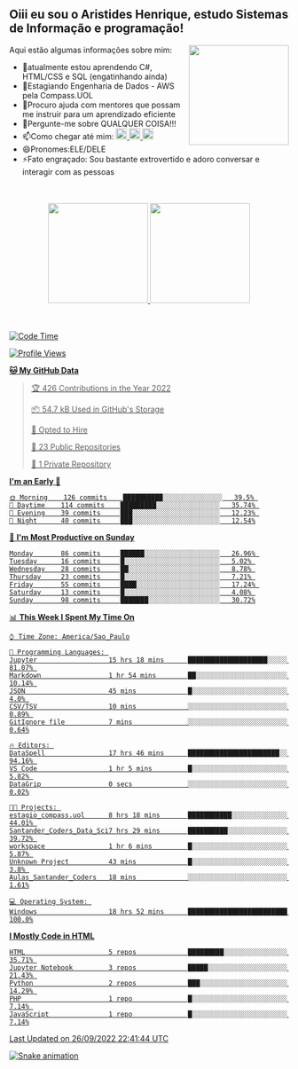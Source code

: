 ## Oiii eu sou o Aristides Henrique, estudo Sistemas de Informação e programação!

<div >
Aqui estão algumas informações sobre mim:<img align="right" height="180em" src="https://user-images.githubusercontent.com/97318481/177042589-45d62122-82a9-4a32-b3a7-87b322825b2f.png">
</div>

- 🌱atualmente estou aprendendo C#, HTML/CSS e SQL (engatinhando ainda)
- 👯Estagiando Engenharia de Dados - AWS pela Compass.UOL
- 🤔Procuro ajuda com mentores que possam me instruir para um aprendizado eficiente
- 💬Pergunte-me sobre QUALQUER COISA!!!
- 📫Como chegar até mim:
  <a href="https://www.instagram.com/aryhenry/" target="_blank">
  <img src="https://img.shields.io/badge/-Instagram-%23E4405F?style=for-the-badge&logo=instagram&logoColor=black" height="20px">
  </a>
  <a href="https://www.linkedin.com/in/aristides-henrique/" target="_blank">
  <img src="https://img.shields.io/badge/-LinkedIn-%230077B5?style=for-the-badge&logo=linkedin&logoColor=black" height="20px">
  </a> 
  <a href="mailto:arihenriqueuna@gmail.com">
  <img src="https://img.shields.io/badge/-Gmail-%23333?style=for-the-badge&logo=gmail&logoColor=white" height="20px">
  </a>
- 😄Pronomes:ELE/DELE
- ⚡Fato engraçado: Sou bastante extrovertido e adoro conversar e interagir com as pessoas
<br/>
<br/>
<div align="center">
  <a href="https://github.com/arihenrique">
  <img height="180em" src="https://github-readme-stats.vercel.app/api?username=arihenrique&show_icons=true&theme=dracula&include_all_commits=true&count_private=true"/>
  <img height="180em" src="https://github-readme-stats.vercel.app/api/top-langs/?username=arihenrique&layout=compact&langs_count=7&theme=dracula"/>
</div><br/><br/>

<!--START_SECTION:waka-->
![Code Time](http://img.shields.io/badge/Code%20Time-126%20hrs%2054%20mins-blue)

![Profile Views](http://img.shields.io/badge/Profile%20Views-16-blue)

**🐱 My GitHub Data** 

> 🏆 426 Contributions in the Year 2022
 > 
> 📦 54.7 kB Used in GitHub's Storage 
 > 
> 💼 Opted to Hire
 > 
> 📜 23 Public Repositories 
 > 
> 🔑 1 Private Repository 
 > 
**I'm an Early 🐤** 

```text
🌞 Morning    126 commits    ██████████░░░░░░░░░░░░░░░   39.5% 
🌇 Daytime    114 commits    █████████░░░░░░░░░░░░░░░░   35.74% 
🌃 Evening    39 commits     ███░░░░░░░░░░░░░░░░░░░░░░   12.23% 
🌙 Night      40 commits     ███░░░░░░░░░░░░░░░░░░░░░░   12.54%

```
📅 **I'm Most Productive on Sunday** 

```text
Monday       86 commits     ██████░░░░░░░░░░░░░░░░░░░   26.96% 
Tuesday      16 commits     █░░░░░░░░░░░░░░░░░░░░░░░░   5.02% 
Wednesday    28 commits     ██░░░░░░░░░░░░░░░░░░░░░░░   8.78% 
Thursday     23 commits     █░░░░░░░░░░░░░░░░░░░░░░░░   7.21% 
Friday       55 commits     ████░░░░░░░░░░░░░░░░░░░░░   17.24% 
Saturday     13 commits     █░░░░░░░░░░░░░░░░░░░░░░░░   4.08% 
Sunday       98 commits     ███████░░░░░░░░░░░░░░░░░░   30.72%

```


📊 **This Week I Spent My Time On** 

```text
⌚︎ Time Zone: America/Sao_Paulo

💬 Programming Languages: 
Jupyter                  15 hrs 18 mins      ████████████████████░░░░░   81.07% 
Markdown                 1 hr 54 mins        ██░░░░░░░░░░░░░░░░░░░░░░░   10.14% 
JSON                     45 mins             █░░░░░░░░░░░░░░░░░░░░░░░░   4.0% 
CSV/TSV                  10 mins             ░░░░░░░░░░░░░░░░░░░░░░░░░   0.89% 
GitIgnore file           7 mins              ░░░░░░░░░░░░░░░░░░░░░░░░░   0.64%

🔥 Editors: 
DataSpell                17 hrs 46 mins      ███████████████████████░░   94.16% 
VS Code                  1 hr 5 mins         █░░░░░░░░░░░░░░░░░░░░░░░░   5.82% 
DataGrip                 0 secs              ░░░░░░░░░░░░░░░░░░░░░░░░░   0.02%

🐱‍💻 Projects: 
estagio_compass.uol      8 hrs 18 mins       ███████████░░░░░░░░░░░░░░   44.01% 
Santander_Coders_Data_Sci7 hrs 29 mins       ██████████░░░░░░░░░░░░░░░   39.72% 
workspace                1 hr 6 mins         █░░░░░░░░░░░░░░░░░░░░░░░░   5.87% 
Unknown Project          43 mins             █░░░░░░░░░░░░░░░░░░░░░░░░   3.8% 
Aulas_Santander_Coders   18 mins             ░░░░░░░░░░░░░░░░░░░░░░░░░   1.61%

💻 Operating System: 
Windows                  18 hrs 52 mins      █████████████████████████   100.0%

```

**I Mostly Code in HTML** 

```text
HTML                     5 repos             █████████░░░░░░░░░░░░░░░░   35.71% 
Jupyter Notebook         3 repos             █████░░░░░░░░░░░░░░░░░░░░   21.43% 
Python                   2 repos             ███░░░░░░░░░░░░░░░░░░░░░░   14.29% 
PHP                      1 repo              █░░░░░░░░░░░░░░░░░░░░░░░░   7.14% 
JavaScript               1 repo              █░░░░░░░░░░░░░░░░░░░░░░░░   7.14%

```



 Last Updated on 26/09/2022 22:41:44 UTC
<!--END_SECTION:waka-->

![Snake animation](https://github.com/arihenrique/arihenrique/blob/output/github-contribution-grid-snake.svg)

